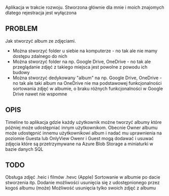 Aplikacja w trakcie rozwoju. Stworzona głównie dla mnie i moich znajomych dlatego rejestracja jest wyłączona

## PROBLEM
Jak stworzyć album ze zdjęciami.
- Można stworzyć folder u siebie na komputerze - no tak ale nie mamy dostępu zdalnego do nich
- Można stworzyć folder na np. Google Drive, OneDrive - no tak ale przeglądanie zdjęć z takiego miejsca jest powolne z powodu ich budowy
- Można stworzyć dedykowany "album" na np. Google Drive, OneDrive - no tak ale taki album na OneDrive nie ma podstawowej funkcjonalności sortowania zdjęć w albumie, o braku różnych funkcjonalności w Google Drive nawet nie wspomne

## OPIS
Timeline to aplikacja gdzie każdy użytkownik możne tworzyć albumy które później może udostępniać innym użytkownikom.
Obecnie Owner albumu może udostępnić innemu użytkownikowi album i nadać mu uprawnienia na poziomie Guesta lub OnlyView
Owenr i Guest mogą dodawać i usuwać zdjęcia które są przetrzymywane na Azure Blob Storage a miniaturki w bazie danych SQL

## TODO
Obsługa zdjęć .heic i filmów .hevc (Apple)
Sortowanie w albumie po dacie stworzenia itp.
Dodanie możliwości usunięcia się z udostępnionego przez kogoś albumu
(może) Możliwość usunięcia tylko swoich zdjęć z albumu
